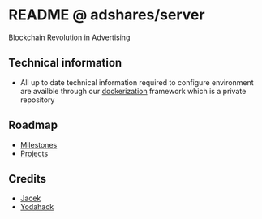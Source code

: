 # README @ adshares/server

Blockchain Revolution in Advertising

## Technical information

  * All up to date technical information required to configure environment are availble through our [dockerization](https://github.com/adshares/dockerization) framework which is a private repository

## Roadmap

  * [Milestones](milestones)
  * [Projects](projects)

## Credits

  * [Jacek](https://github.com/jzemlo)
  * [Yodahack](https://github.com/yodahack)
